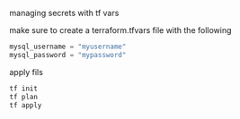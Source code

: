 managing secrets with tf vars

make sure to create a terraform.tfvars file with the following
```tf
mysql_username = "myusername"
mysql_password = "mypassword"
```
apply fils
```bash
tf init
tf plan
tf apply
```
